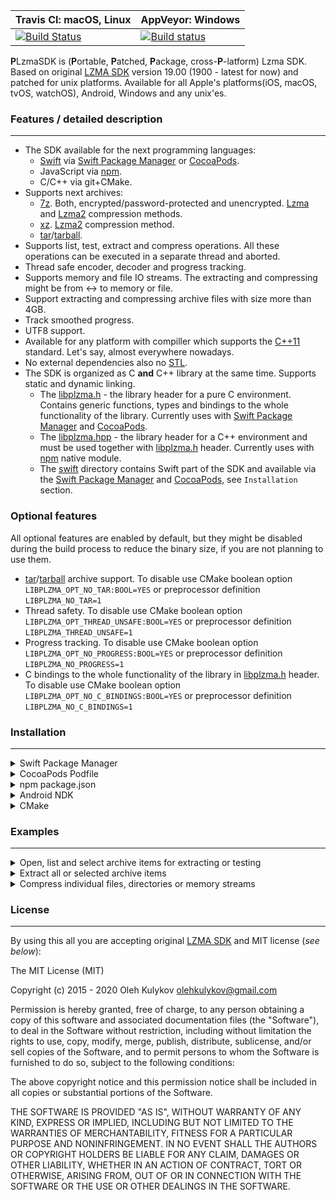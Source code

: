 Travis CI: macOS, Linux | AppVeyor: Windows
----------------------- | -----------------
[![Build Status](https://travis-ci.org/OlehKulykov/PLzmaSDK.svg?branch=master)](https://travis-ci.org/OlehKulykov/PLzmaSDK) | [![Build status](https://ci.appveyor.com/api/projects/status/1mb5w6nlht1ar2p8/branch/master?svg=true)](https://ci.appveyor.com/project/OlehKulykov/plzmasdk/branch/master)


**P**LzmaSDK is (**P**ortable, **P**atched, **P**ackage, cross-**P**-latform) Lzma SDK.
Based on original [LZMA SDK] version 19.00 (1900 - latest for now) and patched for unix platforms.
Available for all Apple's platforms(iOS, macOS, tvOS, watchOS), Android, Windows and any unix'es.


### Features / detailed description
-----------
- The SDK available for the next programming languages:
  * [Swift](https://swift.org/) via [Swift Package Manager] or [CocoaPods].
  * JavaScript via [npm].
  * C/C++ via git+CMake.
- Supports next archives:
  * [7z]. Both, encrypted/password-protected and unencrypted. [Lzma] and [Lzma2] compression methods.
  * [xz]. [Lzma2] compression method.
  * [tar]/[tarball].
- Supports list, test, extract and compress operations. All these operations can be executed in a separate thread and aborted.
- Thread safe encoder, decoder and progress tracking.
- Supports memory and file IO streams. The extracting and compressing might be from <-> to memory or file.
- Support extracting and compressing archive files with size more than 4GB.
- Track smoothed progress.
- UTF8 support.
- Available for any platform with compiller which supports the [C++11] standard. Let's say, almost everywhere nowadays.
- No external dependencies also no [STL].
- The SDK is organized as C **and** C++ library at the same time. Supports static and dynamic linking.
  * The [libplzma.h] - the library header for a pure C environment. Contains generic functions, types and bindings to the whole functionality of the library. Currently uses with [Swift Package Manager] and [CocoaPods].
  * The [libplzma.hpp] - the library header for a C++ environment and must be used together with [libplzma.h] header. Currently uses with [npm] native module.
  * The [swift](https://github.com/OlehKulykov/PLzmaSDK/tree/master/swift) directory contains Swift part of the SDK and available via the [Swift Package Manager] and [CocoaPods], see ```Installation``` section.

### Optional features
All optional features are enabled by default, but they might be disabled during the build process to reduce the binary size, if you are not planning to use them.

- [tar]/[tarball] archive support. To disable use CMake boolean option `LIBPLZMA_OPT_NO_TAR:BOOL=YES` or preprocessor definition `LIBPLZMA_NO_TAR=1`
- Thread safety. To disable use CMake boolean option `LIBPLZMA_OPT_THREAD_UNSAFE:BOOL=YES` or preprocessor definition `LIBPLZMA_THREAD_UNSAFE=1`
- Progress tracking. To disable use CMake boolean option `LIBPLZMA_OPT_NO_PROGRESS:BOOL=YES` or preprocessor definition `LIBPLZMA_NO_PROGRESS=1`
- C bindings to the whole functionality of the library in [libplzma.h] header. To disable use CMake boolean option `LIBPLZMA_OPT_NO_C_BINDINGS:BOOL=YES` or preprocessor definition `LIBPLZMA_NO_C_BINDINGS=1`


### Installation
-----------
<details>
<summary>Swift Package Manager</summary>

```swift
.package(url: "https://github.com/OlehKulykov/PLzmaSDK.git", .exact("0.0.5"))
```

</details>
<details>
<summary>CocoaPods Podfile</summary>

```ruby
use_frameworks!
platform :ios, '8.0'

target '<REPLACE_WITH_YOUR_TARGET>' do
    pod 'PLzmaSDK', :inhibit_warnings => true
end
```

</details>
<details>
<summary>npm package.json</summary>

```json
{
  "engines": {
    "node": ">=13.0.0",
    "npm": ">=6.0.0"
  },
  "dependencies": {
    "plzmasdk": "^0.0.5"
  }
}
```

</details>
<details>
<summary>Android NDK</summary>
  
```bash
cd <PATH_TO_ANDROID_NDK>
./ndk-build NDK_PROJECT_PATH=<PATH_TO_PLZMASDK>/PLzmaSDK/android
```

</details>
<details>
<summary>CMake</summary>

<details>
<summary>Unix</summary>
  
```bash
cd PLzmaSDK
mkdir build
cd build
cmake -DCMAKE_BUILD_TYPE=Release ..
make -j4
```
  
</details>
<details>
<summary>Windows</summary>
  
```bash
cd PLzmaSDK
md build
cd build
cmake -DCMAKE_BUILD_TYPE=Release ..
cmake --build . --config Release --parallel 4
```
  
</details>
</details>


### Examples
-----------
<details>
<summary>Open, list and select archive items for extracting or testing</summary> 
  
The process consists of three steps:
1. Create a source input stream for reading archive file content. The input stream might be created with:
   1. The path to an archive file.
   2. The archive's file content in memory.
   3. The custom read/seek callbacks(C/C++ only).
2. Create decoder with source input stream, type of archive and optional delegate.
   1. Optionaly provide the password to open/list encrypted archive and for a future extracting/testing.
3. Select archive items for extracting or testing.
   1. Select all archive items.
   2. Get the number of items, iterate items by index, filter and select items.
  
<details>
<summary>Swift</summary>

```swift
do {
    // 1. Create a source input stream for reading archive file content.
    //  1.1. Create a source input stream with the path to an archive file.
    let archivePath = try Path("path/to/archive.7z")
    let archivePathInStream = try InStream(path: archivePath)

    //  1.2. Create a source input stream with the file content in memory.
    let archiveData = Data(bytesNoCopy: <FILE DATA>, count: <FILE SIZE>, deallocator: .none)
    let archiveDataInStream = try InStream(dataNoCopy: archiveData) // also available Data(dataCopy: Data)

    // 2. Create decoder with source input stream, type of archive and optional delegate.
    let decoder = try Decoder(stream: archiveDataInStream /* archivePathInStream */, fileType: .sevenZ, delegate: self)
    
    //  2.1. Optionaly provide the password to open/list/test/extract encrypted archive items.
    try decoder.setPassword("1234")
    
    let opened = try decoder.open()
    
    // 3. Select archive items for extracting or testing.
    //  3.1. Select all archive items.
    let allArchiveItems = try decoder.items()
    
    //  3.2. Get the number of items, iterate items by index, filter and select items.
    let numberOfArchiveItems = try decoder.count()
    let selectedItemsDuringIteration = try ItemArray(capacity: numberOfArchiveItems)
    for itemIndex in 0..<numberOfArchiveItems {
        let item = try decoder.item(at: itemIndex)
        try selectedItemsDuringIteration.add(item: item)
    }
    ...
} catch let exception as Exception {
    print("Exception: \(exception)")
}
```

</details>
<details>
<summary>JavaScript</summary>

```javascript
const plzma = require('plzmasdk');

try {
    // 1. Create a source input stream for reading archive file content.
    //  1.1. Create a source input stream with the path to an archive file.
    const archivePath = plzma.Path(__dirname).append('path/to/archive.7z');
    const archivePathInStream = new plzma.InStream(archivePath /* 'path/to/archive.7z' */);

    //  1.2. Create a source input stream with the file content in memory.
    const archiveData = new ArrayBuffer(...);
    const archiveDataInStream = new plzma.InStream(archiveData);

    // 2. Create decoder with source input stream, type of archive and optional delegate.
    const decoder = new plzma.Decoder(archivePathInStream, plzma.FileType.sevenZ);
    decoder.setProgressDelegate((path, progress) => console.log(`Delegating progress, path: ${path}, progress: ${progress}`) );

    //  2.1. Optionaly provide the password to open/list/test/extract encrypted archive items.
    decoder.setPassword('1234');

    const opened = await decoder.openAsync(); // also available sync. version 'decoder.open()'

    // 3. Select archive items for extracting or testing.
    //  3.1. Select all archive items.
    const allArchiveItems = decoder.items;

    //  3.2. Get the number of items, iterate items by index, filter and select items.
    const selectedItemsDuringIteration = [];
    for (let itemIndex = 0, numberOfArchiveItems = decoder.count; itemIndex <  numberOfArchiveItems; itemIndex++) {
        const item = decoder.itemAt(itemIndex);
        selectedItemsDuringIteration.push(item);
    }
    ...
} catch (error) {
    console.log(`Exception: ${error}`);
}
```

</details>
<details>
<summary>C++</summary>

```cpp
try {
    // 1. Create a source input stream for reading archive file content.
    //  1.1. Create a source input stream with the path to an archive file.
    Path archivePath("path/to/archive.7z"); // Path(L"C:\\\\path\\to\\archive.7z");
    auto archivePathInStream = makeSharedInStream(archivePath /* std::move(archivePath) */);
    
    //  1.2. Create a source input stream with the file content in memory.
    auto archiveDataInStream = makeSharedInStream(<FILE DATA>, <FILE SIZE>);
    
    // 2. Create decoder with source input stream, type of archive and provide optional delegate.
    auto decoder = makeSharedDecoder(archiveDataInStream, plzma_file_type_7z);
    decoder->setProgressDelegate(this);
    
    //  2.1. Optionaly provide the password to open/list/test/extract encrypted archive items.
    decoder->setPassword("1234"); // decoder->setPassword(L"1234");
        
    bool opened = decoder->open();
    
    // 3. Select archive items for extracting or testing.
    //  3.1. Select all archive items.
    auto allArchiveItems = decoder->items();

    //  3.2. Get the number of items, iterate items by index, filter and select items.
    size_t numberOfArchiveItems = decoder->count();
    auto selectedItemsDuringIteration = makeShared<ItemArray>(numberOfArchiveItems);
    for (size_t itemIndex = 0; itemIndex < numberOfArchiveItems; itemIndex++) {
        auto item = decoder->itemAt(itemIndex);
        selectedItemsDuringIteration->push(item /* std::move(item) */);
    }
    ...
} catch (const Exception & exception) {
    std::cout << "Exception: " << exception.what() << std::endl;
}
```

</details>
<details>
<summary>C</summary>

```c
// 1. Create a source input stream for reading archive file content.
//  1.1. Create a source input stream with the path to an archive file.
plzma_path archivePath = plzma_path_create_with_utf8_string("path/to/archive.7z"); // plzma_path_create_with_wide_string(L"C:\\\\path\\to\\archive.7z");
plzma_in_stream archivePathInStream = plzma_in_stream_create_with_path(&archivePath); // plzma_in_stream_create_with_pathm(...);
plzma_path_release(&archivePath);
plzma_in_stream_release(&archivePathInStream); // when no longer needed

//  1.2. Create a source input stream with the file content in memory.
plzma_in_stream archiveDataInStream = plzma_in_stream_create_with_memory_copy(<FILE DATA>, <FILE SIZE>); // plzma_in_stream_create_with_memory(...);

// 2. Create decoder with source input stream, type of archive, context for optional delegate and provide optional delegate callback.
plzma_decoder decoder = plzma_decoder_create(&archiveDataInStream, plzma_file_type_7z, plzma_context{ nullptr, nullptr }); // C2059 = { .context = nullptr, .deinitializer = nullptr }
plzma_in_stream_release(&archiveDataInStream); // when no longer needed

plzma_decoder_set_progress_delegate_utf8_callback(&decoder, <UTF8 C CALLBACK>);  // plzma_decoder_set_progress_delegate_wide_callback(...);

//  2.1. Optionaly provide the password to open/list/test/extract encrypted archive items.
plzma_decoder_set_password_utf8_string(&decoder, "1234"); // plzma_decoder_set_password_wide_string(&decoder, L"1234");

bool opened = plzma_decoder_open(&decoder);    

// 3. Select archive items for extracting or testing.
//  3.1. Select all archive items.
plzma_item_array allArchiveItems = plzma_decoder_items(&decoder);

//  3.2. Get the number of items, iterate items by index, filter and select items.
size_t numberOfArchiveItems = plzma_decoder_count(&decoder);
plzma_item_array selectedItemsDuringIteration = plzma_item_array_create(numberOfArchiveItems);
for (size_t itemIndex = 0; itemIndex < numberOfArchiveItems; itemIndex++) {
    plzma_item item = plzma_decoder_item_at(&decoder, itemIndex);
    plzma_item_array_add(&selectedItemsDuringIteration, &item);
    plzma_item_release(&item);
}
...
plzma_item_array_release(&selectedItemsDuringIteration); // when no longer needed 
plzma_item_array_release(&allArchiveItems); // when no longer needed
plzma_decoder_release(&decoder); // when no longer needed
```

</details>
</details>

<details>
<summary>Extract all or selected archive items</summary>
  
Example description
  
<details>
<summary>Swift</summary>

```swift
// Hello swift: Extract all or selected archive items
```

</details>
<details>
<summary>C++</summary>

```cpp
// Hello cpp: Extract all or selected archive items
```

</details>
<details>
<summary>C</summary>

```cpp
// Hello c: Extract all or selected archive items
```

</details>
</details>


<details>
<summary>Compress individual files, directories or memory streams</summary>
  
Example description
  
<details>
<summary>Swift</summary>

```swift
// Hello swift: Compress individual files, directories or memory streams
```

</details>
<details>
<summary>C++</summary>

```cpp
// Hello cpp: Compress individual files, directories or memory streams
```

</details>
<details>
<summary>C</summary>

```cpp
// Hello c: Compress individual files, directories or memory streams
```

</details>
</details>


### License
-----------
By using this all you are accepting original [LZMA SDK] and MIT license (*see below*):

The MIT License (MIT)

Copyright (c) 2015 - 2020 Oleh Kulykov <olehkulykov@gmail.com>

Permission is hereby granted, free of charge, to any person obtaining a copy
of this software and associated documentation files (the "Software"), to deal
in the Software without restriction, including without limitation the rights
to use, copy, modify, merge, publish, distribute, sublicense, and/or sell
copies of the Software, and to permit persons to whom the Software is
furnished to do so, subject to the following conditions:

The above copyright notice and this permission notice shall be included in
all copies or substantial portions of the Software.

THE SOFTWARE IS PROVIDED "AS IS", WITHOUT WARRANTY OF ANY KIND, EXPRESS OR
IMPLIED, INCLUDING BUT NOT LIMITED TO THE WARRANTIES OF MERCHANTABILITY,
FITNESS FOR A PARTICULAR PURPOSE AND NONINFRINGEMENT. IN NO EVENT SHALL THE
AUTHORS OR COPYRIGHT HOLDERS BE LIABLE FOR ANY CLAIM, DAMAGES OR OTHER
LIABILITY, WHETHER IN AN ACTION OF CONTRACT, TORT OR OTHERWISE, ARISING FROM,
OUT OF OR IN CONNECTION WITH THE SOFTWARE OR THE USE OR OTHER DEALINGS IN
THE SOFTWARE.


[LZMA SDK]:http://www.7-zip.org/sdk.html
[7z]:https://www.7-zip.org/7z.html
[LZMA]:https://www.7-zip.org/7z.html
[LZMA2]:https://www.7-zip.org/7z.html
[xz]:https://tukaani.org/xz
[tar]:https://en.wikipedia.org/wiki/Tar_(computing)
[tarball]:https://en.wikipedia.org/wiki/Tar_(computing)
[C++11]:https://en.cppreference.com/w/cpp/11
[STL]:https://en.wikipedia.org/wiki/Standard_Template_Library
[libplzma.h]:https://github.com/OlehKulykov/PLzmaSDK/blob/master/libplzma.h
[libplzma.hpp]:https://github.com/OlehKulykov/PLzmaSDK/blob/master/libplzma.hpp
[Swift Package Manager]:https://swift.org/package-manager
[CocoaPods]:https://cocoapods.org/pods/PLzmaSDK
[npm]:https://www.npmjs.com/package/plzmasdk
